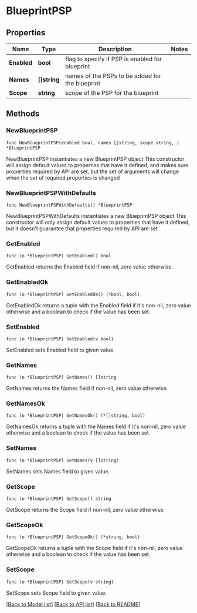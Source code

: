 # BlueprintPSP

## Properties

Name | Type | Description | Notes
------------ | ------------- | ------------- | -------------
**Enabled** | **bool** | flag to specify if PSP is enabled for blueprint | 
**Names** | **[]string** | names of the PSPs to be added for the blueprint | 
**Scope** | **string** | scope of the PSP for the blueprint | 

## Methods

### NewBlueprintPSP

`func NewBlueprintPSP(enabled bool, names []string, scope string, ) *BlueprintPSP`

NewBlueprintPSP instantiates a new BlueprintPSP object
This constructor will assign default values to properties that have it defined,
and makes sure properties required by API are set, but the set of arguments
will change when the set of required properties is changed

### NewBlueprintPSPWithDefaults

`func NewBlueprintPSPWithDefaults() *BlueprintPSP`

NewBlueprintPSPWithDefaults instantiates a new BlueprintPSP object
This constructor will only assign default values to properties that have it defined,
but it doesn't guarantee that properties required by API are set

### GetEnabled

`func (o *BlueprintPSP) GetEnabled() bool`

GetEnabled returns the Enabled field if non-nil, zero value otherwise.

### GetEnabledOk

`func (o *BlueprintPSP) GetEnabledOk() (*bool, bool)`

GetEnabledOk returns a tuple with the Enabled field if it's non-nil, zero value otherwise
and a boolean to check if the value has been set.

### SetEnabled

`func (o *BlueprintPSP) SetEnabled(v bool)`

SetEnabled sets Enabled field to given value.


### GetNames

`func (o *BlueprintPSP) GetNames() []string`

GetNames returns the Names field if non-nil, zero value otherwise.

### GetNamesOk

`func (o *BlueprintPSP) GetNamesOk() (*[]string, bool)`

GetNamesOk returns a tuple with the Names field if it's non-nil, zero value otherwise
and a boolean to check if the value has been set.

### SetNames

`func (o *BlueprintPSP) SetNames(v []string)`

SetNames sets Names field to given value.


### GetScope

`func (o *BlueprintPSP) GetScope() string`

GetScope returns the Scope field if non-nil, zero value otherwise.

### GetScopeOk

`func (o *BlueprintPSP) GetScopeOk() (*string, bool)`

GetScopeOk returns a tuple with the Scope field if it's non-nil, zero value otherwise
and a boolean to check if the value has been set.

### SetScope

`func (o *BlueprintPSP) SetScope(v string)`

SetScope sets Scope field to given value.



[[Back to Model list]](../README.md#documentation-for-models) [[Back to API list]](../README.md#documentation-for-api-endpoints) [[Back to README]](../README.md)


